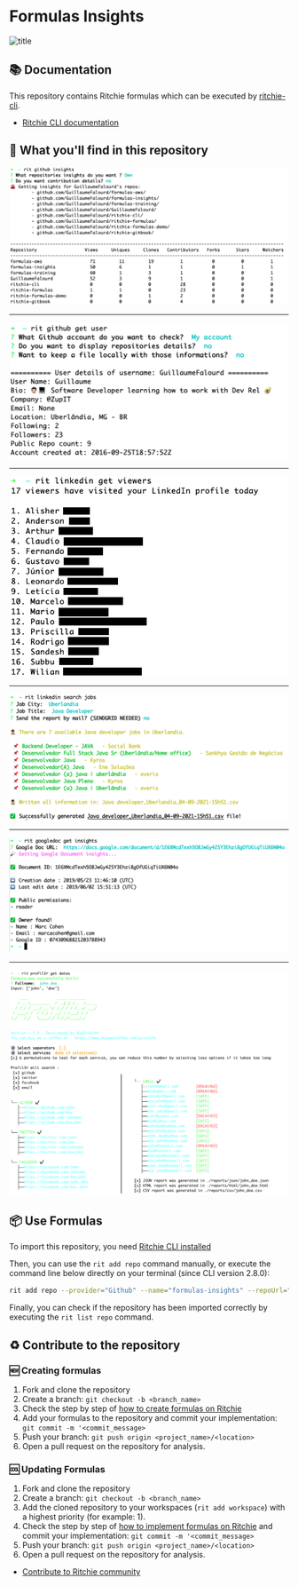 # Formulas Insights

![title](https://user-images.githubusercontent.com/22433243/119176109-11d8e600-ba41-11eb-8ed7-c917ab061e56.png)

## 📚 Documentation

This repository contains Ritchie formulas which can be executed by [ritchie-cli](https://github.com/ZupIT/ritchie-cli).

- [Ritchie CLI documentation](https://docs.ritchiecli.io)

## 🔎 What you'll find in this repository

![Demo Github](/docs/img/rit-github-insights.png)

***

![Demo Github](/docs/img/rit-github-get-user.png)

***

![Demo LinkedIn Viewers](/docs/img/rit-linkedin-get-viewers.png)

***

![Demo Linkedin Jobs](/docs/img/rit-linkedin-search-jobs.png)

***

![Demo Google Docs](/docs/img/rit-googledoc-get-insights.png)

***

![Demo Profil3r 1.3.3](/docs/img/rit-profil3r-get-datas.png)

## 📦 Use Formulas

To import this repository, you need [Ritchie CLI installed](https://docs.ritchiecli.io/getting-started/installation)

Then, you can use the `rit add repo` command manually, or execute the command line below directly on your terminal (since CLI version 2.8.0):

```bash
rit add repo --provider="Github" --name="formulas-insights" --repoUrl="https://github.com/GuillaumeFalourd/formulas-insights" --priority=1
```

Finally, you can check if the repository has been imported correctly by executing the `rit list repo` command.

## ♻️ Contribute to the repository

### 🆕 Creating formulas

1. Fork and clone the repository
2. Create a branch: `git checkout -b <branch_name>`
3. Check the step by step of [how to create formulas on Ritchie](https://docs.ritchiecli.io/tutorials/formulas/how-to-create-formulas)
4. Add your formulas to the repository
and commit your implementation: `git commit -m '<commit_message>`
5. Push your branch: `git push origin <project_name>/<location>`
6. Open a pull request on the repository for analysis.

### 🆒 Updating Formulas

1. Fork and clone the repository
2. Create a branch: `git checkout -b <branch_name>`
3. Add the cloned repository to your workspaces (`rit add workspace`) with a highest priority (for example: 1).
4. Check the step by step of [how to implement formulas on Ritchie](https://docs.ritchiecli.io/tutorials/formulas/how-to-implement-a-formula)
and commit your implementation: `git commit -m '<commit_message>`
5. Push your branch: `git push origin <project_name>/<location>`
6. Open a pull request on the repository for analysis.

- [Contribute to Ritchie community](https://github.com/ZupIT/ritchie-formulas/blob/master/CONTRIBUTING.md)

